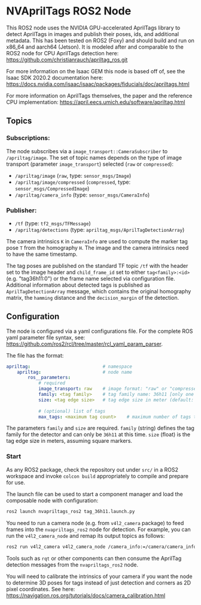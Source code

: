 # NVAprilTags ROS2 Node

This ROS2 node uses the NVIDIA GPU-accelerated AprilTags library to detect AprilTags in images and publish their poses, ids, and additional metadata. This has been tested on ROS2 (Foxy) and should build and run on x86_64 and aarch64 (Jetson). It is modeled after and comparable to the ROS2 node for CPU AprilTags detection here: https://github.com/christianrauch/apriltag_ros.git

For more information on the Isaac GEM this node is based off of, see the Isaac SDK 2020.2 documentation here: https://docs.nvidia.com/isaac/isaac/packages/fiducials/doc/apriltags.html

For more information on AprilTags themselves, the paper and the reference CPU implementation: https://april.eecs.umich.edu/software/apriltag.html

## Topics

### Subscriptions:
The node subscribes via a `image_transport::CameraSubscriber` to `/apriltag/image`. The set of topic names depends on the type of image transport (parameter `image_transport`) selected (`raw` or `compressed`):
- `/apriltag/image` (`raw`, type: `sensor_msgs/Image`)
- `/apriltag/image/compressed` (`compressed`, type: `sensor_msgs/CompressedImage`)
- `/apriltag/camera_info` (type: `sensor_msgs/CameraInfo`)

### Publisher:
- `/tf` (type: `tf2_msgs/TFMessage`)
- `/apriltag/detections` (type: `apriltag_msgs/AprilTagDetectionArray`)

The camera intrinsics `K` in `CameraInfo` are used to compute the marker tag pose `T` from the homography `H`. The image and the camera intrinsics need to have the same timestamp.

The tag poses are published on the standard TF topic `/tf` with the header set to the image header and `child_frame_id` set to either `tag<family>:<id>` (e.g. "tag36h11:0") or the frame name selected via configuration file. Additional information about detected tags is published as `AprilTagDetectionArray` message, which contains the original homography  matrix, the `hamming` distance and the `decision_margin` of the detection.

## Configuration

The node is configured via a yaml configurations file. For the complete ROS yaml parameter file syntax, see: https://github.com/ros2/rcl/tree/master/rcl_yaml_param_parser.

The file has the format:
```YAML
apriltag:                           # namespace
    apriltag:                       # node name
        ros__parameters:
            # required
            image_transport: raw    # image format: "raw" or "compressed" (default: raw)
            family: <tag family>    # tag family name: 36h11 [only one family supported]
            size: <tag edge size>   # tag edge size in meter (default: 2.0)
            
            # (optional) list of tags
            max_tags: <maximum tag count>    # maximum number of tags to detect in a single frame (default: 20)
```

The parameters `family` and `size` are required. `family` (string) defines the tag family for the detector and can only be `36h11` at this time. `size` (float) is the tag edge size in meters, assuming square markers.

### Start
As any ROS2 package, check the repository out under `src/` in a ROS2 workspace and invoke `colcon build` appropriately to compile and prepare for use.

The launch file can be used to start a component manager and load the composable node with configuration:
```bash
ros2 launch nvapriltags_ros2 tag_36h11.launch.py
```
You need to run a camera node (e.g. from `v4l2_camera` package) to feed frames into the `nvapriltags_ros2` node for detection. For example, you can run the `v4l2_camera_node` and remap its output topics as follows:
```bash
ros2 run v4l2_camera v4l2_camera_node /camera_info:=/camera/camera_info /image_raw:=/camera/image
```
Tools such as `rqt` or other components can then consume the AprilTag detection messages from the `nvapriltags_ros2` node. 

You will need to calibrate the intrinsics of your camera if you want the node to determine 3D poses for tags instead of just detection and corners as 2D pixel coordinates. See here: https://navigation.ros.org/tutorials/docs/camera_calibration.html
